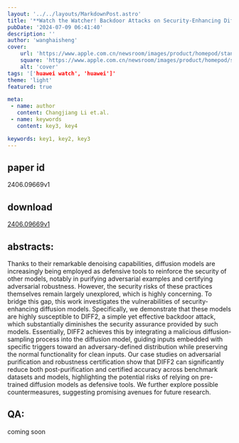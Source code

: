 ```yaml
---
layout: '../../layouts/MarkdownPost.astro'
title: '**Watch the Watcher! Backdoor Attacks on Security-Enhancing Diffusion Models**'
pubDate: '2024-07-09 06:41:40'
description: ''
author: 'wanghaisheng'
cover:
    url: 'https://www.apple.com.cn/newsroom/images/product/homepod/standard/Apple-HomePod-hero-230118_big.jpg.large_2x.jpg'
    square: 'https://www.apple.com.cn/newsroom/images/product/homepod/standard/Apple-HomePod-hero-230118_big.jpg.large_2x.jpg'
    alt: 'cover'
tags: '['huawei watch', 'huawei']' 
theme: 'light'
featured: true

meta:
 - name: author
   content: Changjiang Li et.al.
 - name: keywords
   content: key3, key4

keywords: key1, key2, key3
---
```


## paper id
2406.09669v1
## download
[2406.09669v1](http://arxiv.org/abs/2406.09669v1)
## abstracts:
Thanks to their remarkable denoising capabilities, diffusion models are increasingly being employed as defensive tools to reinforce the security of other models, notably in purifying adversarial examples and certifying adversarial robustness. However, the security risks of these practices themselves remain largely unexplored, which is highly concerning. To bridge this gap, this work investigates the vulnerabilities of security-enhancing diffusion models. Specifically, we demonstrate that these models are highly susceptible to DIFF2, a simple yet effective backdoor attack, which substantially diminishes the security assurance provided by such models. Essentially, DIFF2 achieves this by integrating a malicious diffusion-sampling process into the diffusion model, guiding inputs embedded with specific triggers toward an adversary-defined distribution while preserving the normal functionality for clean inputs. Our case studies on adversarial purification and robustness certification show that DIFF2 can significantly reduce both post-purification and certified accuracy across benchmark datasets and models, highlighting the potential risks of relying on pre-trained diffusion models as defensive tools. We further explore possible countermeasures, suggesting promising avenues for future research.
## QA:
coming soon
